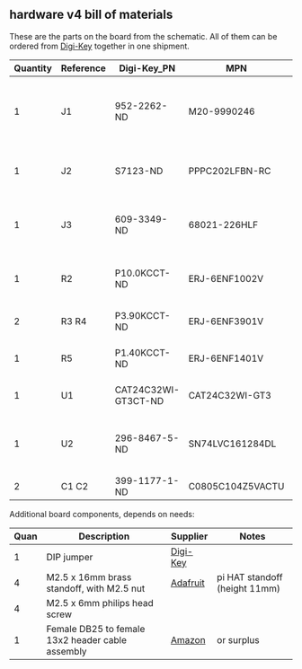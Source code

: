 ## hardware v4 bill of materials

These are the parts on the board from the schematic.  All of them can
be ordered from [Digi-Key](https://www.digikey.com/) together in one
shipment.

| Quantity | Reference | Digi-Key_PN         | MPN              | Manufacturer                    | Package                     | Description                               | Notes                                            |
| -------- | --------- | ------------------- | ---------------- | ------------------------------- | --------------------------- | ----------------------------------------- | ------------------------------------------------ |
| 1        | J1        | 952-2262-ND         | M20-9990246      | Harwin Inc.                     | through-hole (2.54mm pitch) | 2x1 male header                           | Install J1 jumper to defeat EEPROM write protect |
| 1        | J2        | S7123-ND            | PPPC202LFBN-RC   | Sullins Connector Solutions     | through-hole (2.54mm pitch) | 20x2 female header                        | pi GPIO header                                   |
| 1        | J3        | 609-3349-ND         | 68021-226HLF     | Amphenol ICC (FCI)              | through-hole (2.54mm pitch) | 13x2 male header 90 degree                | Straight or 90 degree depending on application   |
| 1        | R2        | P10.0KCCT-ND        | ERJ-6ENF1002V    | Panasonic Electronic Components | 0805                        | 10K, 1/8 watt resistor                    | Pull-up for EEPROM write protect                 |
| 2        | R3 R4     | P3.90KCCT-ND        | ERJ-6ENF3901V    | Panasonic Electronic Components | 0805                        | 3.9K, 1/8 watt resistor                   | Pull-ups for ID EEPROM                           |
| 1        | R5        | P1.40KCCT-ND        | ERJ-6ENF1401V    | Panasonic Electronic Components | 0805                        | 1.4K ohm, 1/8 watt resistor               | Pull-up for STATUS3                              |
| 1        | U1        | CAT24C32WI-GT3CT-ND | CAT24C32WI-GT3   | ON Semiconductor                | 8-SOIC                      | I2C Serial EEPROM 32Kb                    | ID EEPROM                                        |
| 1        | U2        | 296-8467-5-ND       | SN74LVC161284DL  | Texas Instruments               | 48-SSOP (0.64mm lead pitch) | 19-bit bus interface with 3-state outputs | pin 1 marking oriented opposite J3               |
| 2        | C1 C2     | 399-1177-1-ND       | C0805C104Z5VACTU | KEMET                           | 0805                        | 100nF, 50V capacitor                      | Bypass                                           |

Additional board components, depends on needs:

| Quan | Description | Supplier | Notes |
| ---- | ----------- | -------- | ----- |
| 1    | DIP jumper  | [Digi-Key](https://www.digikey.com/en/products/detail/sullins-connector-solutions/QPC02SXGN-RC/2618262) |       |
| 4    | M2.5 x 16mm brass standoff, with M2.5 nut | [Adafruit](https://www.adafruit.com/product/2336) | pi HAT standoff (height 11mm) |
| 4    | M2.5 x 6mm philips head screw |    |    |
| 1    | Female DB25 to female 13x2 header cable assembly | [Amazon](https://www.amazon.com/Motherboard-Parallel-Printer-bracket-socket/dp/B00PI5XF4U) | or surplus |
